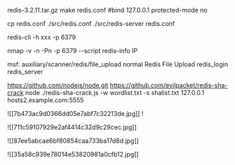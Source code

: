 redis-3.2.11.tar.gz
make
redis.conf
#bind 127.0.0.1
protected-mode no

cp redis.conf  ./src/redis.conf
./src/redis-server redis.conf


redis-cli -h xxx -p 6379 


nmap -v -n -Pn -p 6379 --script redis-info  IP 


msf:
auxiliary/scanner/redis/file_upload normal Redis File Upload
redis_login 
redis_server


https://github.com/nodejs/node.git
https://github.com/evilpacket/redis-sha-crack
node ./redis-sha-crack.js -w wordlist.txt -s shalist.txt 127.0.0.1 hosts2.example.com:5555





![[7b473ac9d0366dd05e7abf7c32213de.jpg]]
!

![[711c59107929e2af4414c32d9c29cec.jpg]]

![[87ee5abcae6bf80854caa733ba17d8d.jpg]]

![[35a58c939e78014e53820981a0cfb12.jpg]]